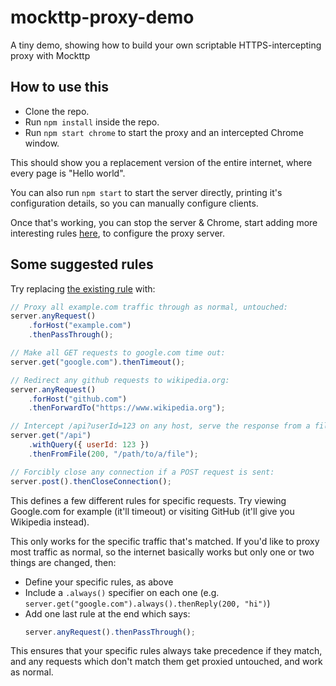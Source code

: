 # mockttp-proxy-demo
A tiny demo, showing how to build your own scriptable HTTPS-intercepting proxy with Mockttp

## How to use this

* Clone the repo.
* Run `npm install` inside the repo.
* Run `npm start chrome` to start the proxy and an intercepted Chrome window.

This should show you a replacement version of the entire internet, where every page is "Hello world".

You can also run `npm start` to start the server directly, printing it's configuration details, so you can manually configure clients.

Once that's working, you can stop the server & Chrome, start adding more interesting rules [here](https://github.com/httptoolkit/mockttp-proxy-demo/blob/main/index.js#L9), to configure the proxy server.

## Some suggested rules

Try replacing [the existing rule](https://github.com/httptoolkit/mockttp-proxy-demo/blob/main/index.js#L9) with:

```javascript
// Proxy all example.com traffic through as normal, untouched:
server.anyRequest()
    .forHost("example.com")
    .thenPassThrough();

// Make all GET requests to google.com time out:
server.get("google.com").thenTimeout();

// Redirect any github requests to wikipedia.org:
server.anyRequest()
    .forHost("github.com")
    .thenForwardTo("https://www.wikipedia.org");

// Intercept /api?userId=123 on any host, serve the response from a file:
server.get("/api")
    .withQuery({ userId: 123 })
    .thenFromFile(200, "/path/to/a/file");

// Forcibly close any connection if a POST request is sent:
server.post().thenCloseConnection();
```

This defines a few different rules for specific requests. Try viewing Google.com for example (it'll timeout) or visiting GitHub (it'll give you Wikipedia instead).

This only works for the specific traffic that's matched. If you'd like to proxy most traffic as normal, so the internet basically works but only one or two things are changed, then:

* Define your specific rules, as above
* Include a `.always()` specifier on each one (e.g. `server.get("google.com").always().thenReply(200, "hi")`)
* Add one last rule at the end which says:
    ```javascript
    server.anyRequest().thenPassThrough();
    ```

This ensures that your specific rules always take precedence if they match, and any requests which don't match them get proxied untouched, and work as normal.